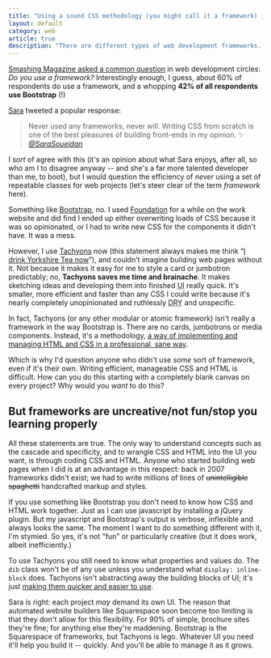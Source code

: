 ```yaml
---
title: "Using a sound CSS methodology (you might call it a framework) is a good thing"
layout: default
category: web
article: true
description: "There are different types of web development frameworks. Overly opinionated frameworks like Bootstrap and Foundation can prove inflexible, &#8220;uncreative&#8221; and inefficient, but modular efforts such as Tachyons make writing manageable code a lot easier &#8212; and they don&#8217;t stifle creativity."
---
```


[Smashing Magazine asked a common question](https://mobile.twitter.com/smashingmag/status/898222789613715463) in web development circles: _Do you use a framework?_ Interestingly enough, I guess, about 60% of respondents do use a framework, and a whopping **42% of all respondents use Bootstrap** (!)

[Sara](https://www.sarasoueidan.com/) tweeted a popular response:

> Never used any frameworks, never will. Writing CSS from scratch is one of the best pleasures of building front-ends in my opinion. ✨ <cite><a href="https://mobile.twitter.com/SaraSoueidan/status/898234232195174400">@SaraSoueidan</a></cite>

I _sort_ of agree with this (it's an opinion about what Sara enjoys, after all, so who am I to disagree anyway -- and she's a far more talented developer than me, to boot), but I would question the efficiency of _never_ using a set of repeatable classes for web projects (let's steer clear of the term <i>framework</i> here).

Something like [Bootstrap](http://getbootstrap.com/), no. I used [Foundation](http://foundation.zurb.com/) for a while on the work website and did find I ended up either overwriting loads of CSS because it was so opinionated, or I had to write new CSS for the components it didn't have. It was a mess.

However, I use [Tachyons](http://tachyons.io) now (this statement always makes me think &#8220;[I drink Yorkshire Tea now](https://www.youtube.com/watch?v=24N7GMk2Byo)&#8221;), and couldn't imagine building web pages without it. Not because it makes it easy for me to style a card or jumbotron predictably; no, **Tachyons saves me time and brainache**. It makes sketching ideas and developing them into finished <abbr title="User interface">UI</abbr> really quick. It's smaller, more efficient and faster than any CSS I could write because it's nearly completely unopinionated and ruthlessly <abbr title="Do not repeat yourself">DRY</abbr> and unspecific.

In fact, Tachyons (or any other modular or atomic framework) isn't really a framework in the way Bootstrap is. There are no cards, jumbotrons or media components. Instead, it's a methodology, [a way of implementing and managing HTML and CSS in a professional, sane way](http://mrmrs.github.io/writing/2016/03/24/scalable-css/).

Which is why I'd question anyone who didn't use _some_ sort of framework, even if it's their own. Writing efficient, manageable CSS and HTML is difficult. How can you do this starting with a completely blank canvas on every project? Why would you _want_ to do this?

## But frameworks are uncreative/not fun/stop you learning properly

All these statements are true. The only way to understand concepts such as the cascade and specificity, and to wrangle CSS and HTML into the UI you want, is through coding CSS and HTML. Anyone who started building web pages when I did is at an advantage in this respect: back in 2007 frameworks didn't exist; we had to write millions of lines of <del>unintelligible spaghetti</del> handcrafted markup and styles.

If you use something like Bootstrap you don't need to know how CSS and HTML work together. Just as I can use javascript by installing a jQuery plugin. But my javascript and Bootstrap's output is verbose, inflexible and always looks the same. The moment I want to do something different with it, I'm stymied. So yes, it's not "fun" or particularly creative (but it does work, albeit inefficiently.)

To use Tachyons you still need to know what properties and values do. The `dib` class won't be of any use unless you understand what `display: inline-block` does. Tachyons isn't abstracting away the building blocks of UI; it's just [making them quicker and easier to use](/2016/12/design-habits/).

Sara is right: each project _may_ demand its own UI. The reason that automated website builders like Squarespace soon become too limiting is that they don't allow for this flexibility. For 90% of simple, brochure sites they're fine; for anything else they're maddening. Bootstrap is the Squarespace of frameworks, but Tachyons is lego. Whatever UI you need it'll help you build it -- quickly. And you'll be able to manage it as it grows.
